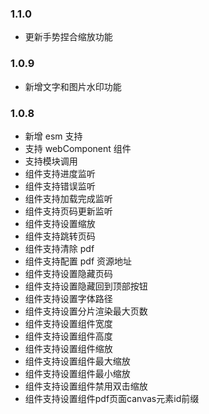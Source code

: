 ### 1.1.0
- 更新手势捏合缩放功能

### 1.0.9
- 新增文字和图片水印功能


### 1.0.8

- 新增 esm 支持
- 支持 webComponent 组件
- 支持模块调用
- 组件支持进度监听
- 组件支持错误监听
- 组件支持加载完成监听
- 组件支持页码更新监听
- 组件支持设置缩放
- 组件支持跳转页码
- 组件支持清除 pdf
- 组件支持配置 pdf 资源地址
- 组件支持设置隐藏页码
- 组件支持设置隐藏回到顶部按钮
- 组件支持设置字体路径
- 组件支持设置分片渲染最大页数
- 组件支持设置组件宽度
- 组件支持设置组件高度
- 组件支持设置组件缩放
- 组件支持设置组件最大缩放
- 组件支持设置组件最小缩放
- 组件支持设置组件禁用双击缩放
- 组件支持设置组件pdf页面canvas元素id前缀

 